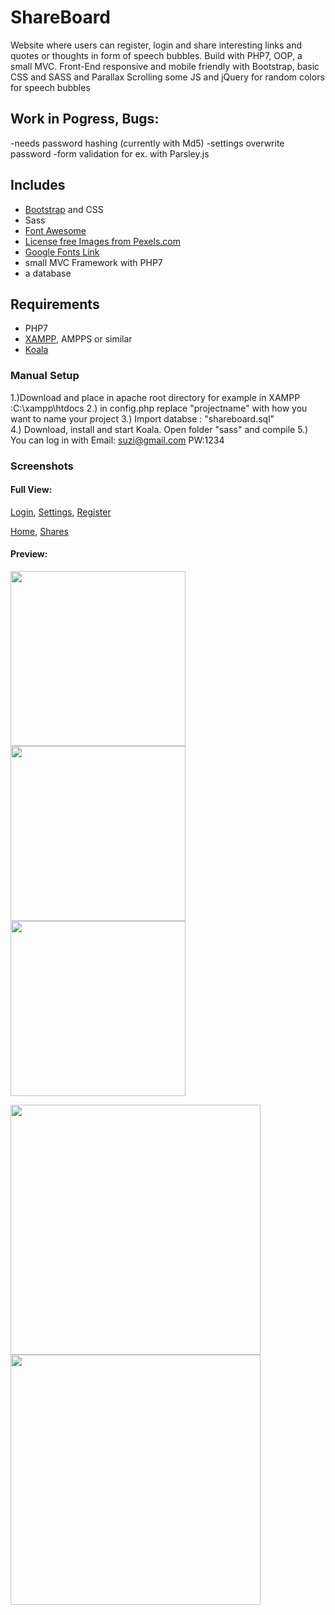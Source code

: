 # ShareBoard
Website where users can register, login and share interesting links and quotes or thoughts in form of speech bubbles. 
Build with PHP7, OOP, a small MVC. 
Front-End responsive and mobile friendly with Bootstrap, basic CSS and SASS and Parallax Scrolling
some JS and jQuery for random colors for speech bubbles

## Work in Pogress, Bugs:
-needs password hashing (currently with Md5)
-settings overwrite password
-form validation for ex. with Parsley.js

## Includes
- [Bootstrap](http://getbootstrap.com/) and CSS
- Sass
- [Font Awesome](http://fontawesome.io/)
- [License free Images from Pexels.com](https://nodejs.org/en/) 
- [Google Fonts Link](https://fonts.google.com/)
- small MVC Framework with PHP7
- a database

## Requirements
- PHP7
- [XAMPP](https://www.apachefriends.org/de/index.html), AMPPS or similar
- [Koala](http://koala-app.com/)

### Manual Setup

1.)Download and place in apache root directory
for example in XAMPP :C:\xampp\htdocs
2.) in config.php replace "projectname" with how you want to name your project
3.) Import databse : "shareboard.sql"  
4.) Download, install and start Koala. Open folder "sass" and compile
5.) You can log in with
Email: suzi@gmail.com 
PW:1234

### Screenshots

#### Full View:
<p>
  <a href="https://postimg.org/image/tk5uvqamn/">Login</a>,
  <a href="https://postimg.org/image/o5wg4fm7b/">Settings</a>,
  <a href="https://postimg.org/image/5jrnyi2ip/">Register</a>
</p>
<p>
  <a href="https://postimg.org/image/635j3p6rr/">Home</a>,
  <a href="https://postimg.org/image/818h9dup5/">Shares</a>
</p>

#### Preview:
<p align="left">
  <img src="https://s3.postimg.org/nvzk4u6ab/login.png"  width="280">
  <img src="https://s7.postimg.org/ac83fdtm3/settings.png"  width="280">
  <img src="https://s24.postimg.org/q3whwzi9x/signup.png"  width="280">
</p>

<p align="left">
  <img src="https://s7.postimg.org/z5jt6it1n/home.png"  width="400">
  <img src="https://s28.postimg.org/ymb04xx2l/logedin_shares.png"  width="400">
</p>

